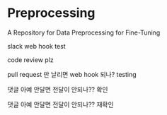 # Preprocessing
A Repository for Data Preprocessing for Fine-Tuning

slack web hook test


code review plz

pull request 만 날리면 web hook 되나? testing

댓글 아예 안달면 전달이 안되나?? 확인

댓글 아예 안달면 전달이 안되나?? 재확인
